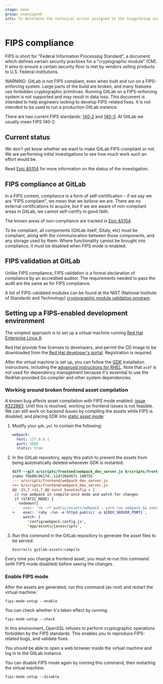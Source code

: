 ```yaml
---
stage: none
group: unassigned
info: To determine the technical writer assigned to the Stage/Group associated with this page, see https://about.gitlab.com/handbook/engineering/ux/technical-writing/#assignments
---
```


# FIPS compliance

FIPS is short for "Federal Information Processing Standard", a document which
defines certain security practices for a "cryptographic module" (CM). It aims
to ensure a certain security floor is met by vendors selling products to U.S.
Federal institutions.

WARNING:
GitLab is not FIPS compliant, even when built and run on a FIPS-enforcing
system. Large parts of the build are broken, and many features use forbidden
cryptographic primitives. Running GitLab on a FIPS-enforcing system is not
supported and may result in data loss. This document is intended to help
engineers looking to develop FIPS-related fixes. It is not intended to be used
to run a production GitLab instance.

There are two current FIPS standards: [140-2](https://en.wikipedia.org/wiki/FIPS_140-2)
and [140-3](https://en.wikipedia.org/wiki/FIPS_140-3). At GitLab we usually
mean FIPS 140-2.

## Current status

We don't yet know whether we want to make GitLab FIPS-compliant or not. We are
performing initial investigations to see how much work such an effort would be.

Read [Epic &5104](https://gitlab.com/groups/gitlab-org/-/epics/5104) for more
information on the status of the investigation.

## FIPS compliance at GitLab

In a FIPS context, compliance is a form of self-certification - if we say we are
"FIPS compliant", we mean that we *believe* we are. There are no external
certifications to acquire, but if we are aware of non-compliant areas
in GitLab, we cannot self-certify in good faith.

The known areas of non-compliance are tracked in [Epic &5104](https://gitlab.com/groups/gitlab-org/-/epics/5104).

To be compliant, all components (GitLab itself, Gitaly, etc) must be compliant,
along with the communication between those components, and any storage used by
them. Where functionality cannot be brought into compliance, it must be disabled
when FIPS mode is enabled.

## FIPS validation at GitLab

Unlike FIPS compliance, FIPS validation is a formal declaration of compliance by
an accredited auditor. The requirements needed to pass the audit are the same as
for FIPS compliance.

A list of FIPS-validated modules can be found at the
NIST (National Institute of Standards and Technology)
[cryptographic module validation program](https://csrc.nist.gov/projects/cryptographic-module-validation-program/validated-modules).

## Setting up a FIPS-enabled development environment

The simplest approach is to set up a virtual machine running
[Red Hat Enterprise Linux 8](https://access.redhat.com/documentation/en-us/red_hat_enterprise_linux/8/html/security_hardening/using-the-system-wide-cryptographic-policies_security-hardening#switching-the-system-to-fips-mode_using-the-system-wide-cryptographic-policies).

Red Hat provide free licenses to developers, and permit the CD image to be
downloaded from the [Red Hat developer's portal](https://developers.redhat.com).
Registration is required.

After the virtual machine is set up, you can follow the [GDK](https://gitlab.com/gitlab-org/gitlab-development-kit)
installation instructions, including the [advanced instructions for RHEL](https://gitlab.com/gitlab-org/gitlab-development-kit/-/blob/main/doc/advanced.md#red-hat-enterprise-linux).
Note that `asdf` is not used for dependency management because it's essential to
use the RedHat-provided Go compiler and other system dependencies.

### Working around broken frontend asset compilation

A known bug affects asset compilation with FIPS mode enabled: [issue #322883](https://gitlab.com/gitlab-org/gitlab/-/issues/322883).
Until this is resolved, working on frontend issues is not feasible. We can still
work on backend issues by compiling the assets while FIPS is disabled, and
placing GDK into [static asset mode](https://gitlab.com/gitlab-org/gitlab-development-kit/-/blob/main/doc/configuration.md#webpack-settings):

1. Modify your `gdk.yml` to contain the following:

   ```yaml
   webpack:
     host: 127.0.0.1
     port: 3808
     static: true
   ```

1. In the GitLab repository, apply this patch to prevent the assets from being
   automatically deleted whenever GDK is restarted:

   ```diff
   diff --git a/scripts/frontend/webpack_dev_server.js b/scripts/frontend/webpack_dev_server.js
   index fbb80c9617d..114720d457c 100755
   --- a/scripts/frontend/webpack_dev_server.js
   +++ b/scripts/frontend/webpack_dev_server.js
   @@ -15,7 +15,7 @@ const baseConfig = {
    // run webpack in compile-once mode and watch for changes
    if (STATIC_MODE) {
      nodemon({
   -    exec: `rm -rf public/assets/webpack ; yarn run webpack && exec ruby -run -e httpd public/ -p ${DEV_SERVER_PORT}`,
   +    exec: `ruby -run -e httpd public/ -p ${DEV_SERVER_PORT}`,
        watch: [
          'config/webpack.config.js',
          'app/assets/javascripts',
   ```

1. Run this command in the GitLab repository to generate the asset files
   to be served:

   ```shell
   bin/rails gitlab:assets:compile
   ```

Every time you change a frontend asset, you must re-run this command
(with FIPS mode disabled) before seeing the changes.

### Enable FIPS mode

After the assets are generated, run this command (as root) and restart the
virtual machine:

```shell
fips-mode-setup --enable
```

You can check whether it's taken effect by running:

```shell
fips-mode-setup --check
```

In this environment, OpenSSL refuses to perform cryptographic operations
forbidden by the FIPS standards. This enables you to reproduce FIPS-related bugs,
and validate fixes.

You should be able to open a web browser inside the virtual machine and log in
to the GitLab instance.

You can disable FIPS mode again by running this command, then restarting the
virtual machine:

```shell
fips-mode-setup --disable
```
